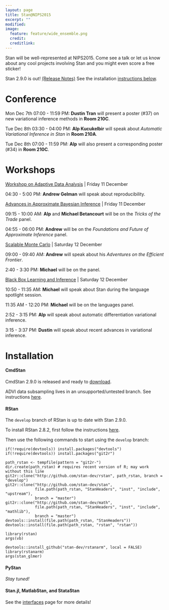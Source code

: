 ```yaml
---
layout: page
title: Stan@NIPS2015
excerpt: ""
modified:
image:
  feature: feature/wide_ensemble.png
  credit:
  creditlink:
---
```


Stan will be well-represented at NIPS2015.  Come see a talk
or let us know about any cool projects involving Stan and you
might even score a free sticker!

Stan 2.9.0 is out! [(Release Notes)](https://github.com/stan-dev/stan/releases/tag/v2.9.0)
See the installation [instructions below](#installation).

Conference
======

Mon Dec 7th 07:00 - 11:59 PM:
**Dustin Tran** will present a poster (#37) on new
variational inference methods in **Room 210C**.

Tue Dec 8th 03:30 - 04:00 PM:
**Alp Kucukelbir** will speak about _Automatic Variational
Inference in Stan_ in **Room 210A**.

Tue Dec 8th 07:00 - 11:59 PM:
**Alp** will also present a corresponding poster (#34) in
**Room 210C**.


Workshops
======

[Workshop on Adaptive Data Analysis](http://wadapt.org) |
Friday 11 December

04:30 - 5:00 PM:
**Andrew Gelman** will speak about reproducibility.

[Advances in Approximate Bayesian Inference](http://approximateinference.org) |
Friday 11 December

09:15 - 10:00 AM:
**Alp** and **Michael Betancourt** will be on the _Tricks of the Trade_ panel.

04:55 - 06:00 PM:
**Andrew** will be on the _Foundations and Future of Approximate Inference_ panel.

[Scalable Monte Carlo](http://babaks.github.io/ScalableMonteCarlo/) |
Saturday 12 December

09:00 - 09:40 AM:
**Andrew** will speak about his _Adventures on the Efficient Frontier_.

2:40 - 3:30 PM:
**Michael** will be on the panel.

[Black Box Learning and Inference](http://www.blackboxworkshop.org) |
Saturday 12 December

10:50 - 11:35 AM:
**Michael** will speak about Stan during the language spotlight session.

11:35 AM - 12:20 PM:
**Michael** will be on the languages panel.

2:52 - 3:15 PM:
**Alp** will speak about automatic differentiation variational inference.

3:15 - 3:37 PM:
**Dustin** will speak about recent advances in variational inference.


Installation
============

#### CmdStan

CmdStan 2.9.0 is released and ready to
[download](http://mc-stan.org/interfaces/cmdstan.html).

ADVI data subsampling lives in an unsupported/untested branch.
See instructions [here](https://github.com/stan-dev/stan/blob/adsvi/how_to_ADSVI.md).

#### RStan

The `develop` branch of RStan is up to date with Stan 2.9.0.

To install RStan 2.8.2, first follow the instructions
[here](https://github.com/stan-dev/rstan/wiki/RStan-Getting-Started).

Then use the following commands to start using the `develop` branch:

    if(!require(devtools)) install.packages("devtools")
    if(!require(devtools)) install.packages("git2r")
    
    path_rstan <- tempfile(pattern = "git2r-")
    dir.create(path_rstan) # requires recent version of R; may work without this line
    git2r::clone("http://github.com/stan-dev/rstan", path_rstan, branch = "develop")
    git2r::clone("http://github.com/stan-dev/stan", 
                 file.path(path_rstan, "StanHeaders", "inst", "include", "upstream"), 
                 branch = "master")
    git2r::clone("http://github.com/stan-dev/math", 
                 file.path(path_rstan, "StanHeaders", "inst", "include", "mathlib"), 
                 branch = "master")
    devtools::install(file.path(path_rstan, "StanHeaders"))
    devtools::install(file.path(path_rstan, "rstan", "rstan"))
    
    library(rstan)
    args(vb)
    
    devtools::install_github("stan-dev/rstanarm", local = FALSE)
    library(rstanarm)
    args(stan_glmer)


#### PyStan

_Stay tuned!_


#### Stan.jl, MatlabStan, and StataStan

See the [interfaces](interfaces) page for more details!











